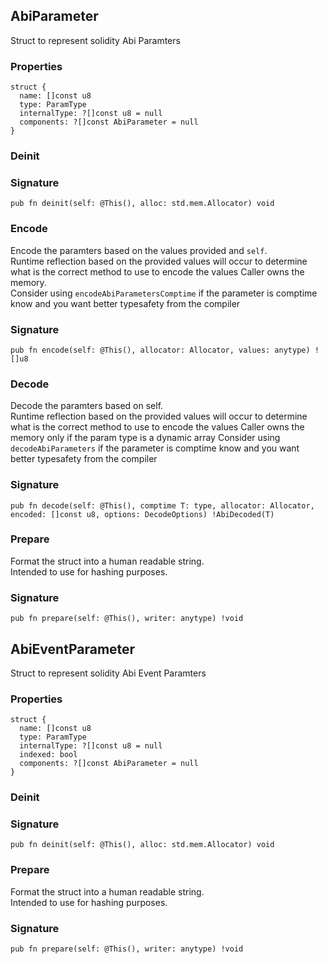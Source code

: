 ## AbiParameter

Struct to represent solidity Abi Paramters

### Properties

```zig
struct {
  name: []const u8
  type: ParamType
  internalType: ?[]const u8 = null
  components: ?[]const AbiParameter = null
}
```

### Deinit
### Signature

```zig
pub fn deinit(self: @This(), alloc: std.mem.Allocator) void
```

### Encode
Encode the paramters based on the values provided and `self`.\
Runtime reflection based on the provided values will occur to determine
what is the correct method to use to encode the values
Caller owns the memory.\
Consider using `encodeAbiParametersComptime` if the parameter is
comptime know and you want better typesafety from the compiler

### Signature

```zig
pub fn encode(self: @This(), allocator: Allocator, values: anytype) ![]u8
```

### Decode
Decode the paramters based on self.\
Runtime reflection based on the provided values will occur to determine
what is the correct method to use to encode the values
Caller owns the memory only if the param type is a dynamic array
Consider using `decodeAbiParameters` if the parameter is
comptime know and you want better typesafety from the compiler

### Signature

```zig
pub fn decode(self: @This(), comptime T: type, allocator: Allocator, encoded: []const u8, options: DecodeOptions) !AbiDecoded(T)
```

### Prepare
Format the struct into a human readable string.\
Intended to use for hashing purposes.

### Signature

```zig
pub fn prepare(self: @This(), writer: anytype) !void
```

## AbiEventParameter

Struct to represent solidity Abi Event Paramters

### Properties

```zig
struct {
  name: []const u8
  type: ParamType
  internalType: ?[]const u8 = null
  indexed: bool
  components: ?[]const AbiParameter = null
}
```

### Deinit
### Signature

```zig
pub fn deinit(self: @This(), alloc: std.mem.Allocator) void
```

### Prepare
Format the struct into a human readable string.\
Intended to use for hashing purposes.

### Signature

```zig
pub fn prepare(self: @This(), writer: anytype) !void
```

